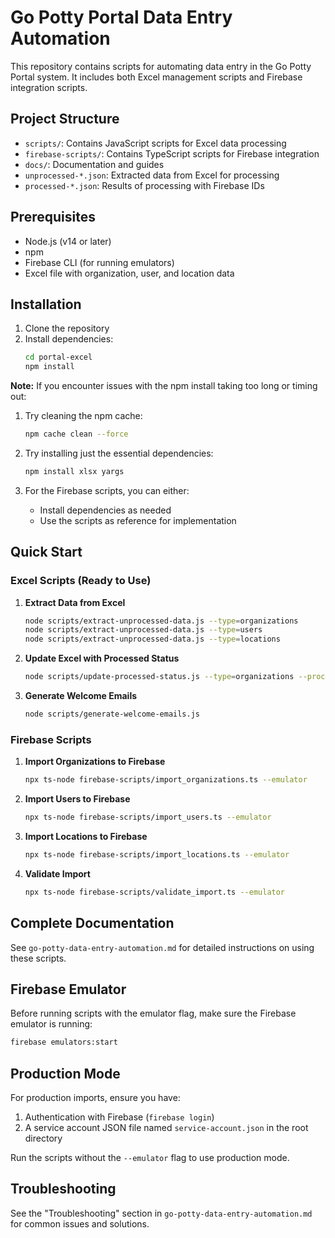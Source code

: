 # Go Potty Portal Data Entry Automation

This repository contains scripts for automating data entry in the Go Potty Portal system. It includes both Excel management scripts and Firebase integration scripts.

## Project Structure

- `scripts/`: Contains JavaScript scripts for Excel data processing
- `firebase-scripts/`: Contains TypeScript scripts for Firebase integration
- `docs/`: Documentation and guides
- `unprocessed-*.json`: Extracted data from Excel for processing
- `processed-*.json`: Results of processing with Firebase IDs

## Prerequisites

- Node.js (v14 or later)
- npm
- Firebase CLI (for running emulators)
- Excel file with organization, user, and location data

## Installation

1. Clone the repository
2. Install dependencies:
   ```bash
   cd portal-excel
   npm install
   ```

**Note:** If you encounter issues with the npm install taking too long or timing out:

1. Try cleaning the npm cache:
   ```bash
   npm cache clean --force
   ```

2. Try installing just the essential dependencies:
   ```bash
   npm install xlsx yargs
   ```

3. For the Firebase scripts, you can either:
   - Install dependencies as needed
   - Use the scripts as reference for implementation

## Quick Start

### Excel Scripts (Ready to Use)

1. **Extract Data from Excel**
   ```bash
   node scripts/extract-unprocessed-data.js --type=organizations
   node scripts/extract-unprocessed-data.js --type=users
   node scripts/extract-unprocessed-data.js --type=locations
   ```

2. **Update Excel with Processed Status**
   ```bash
   node scripts/update-processed-status.js --type=organizations --processedDataFile=processed-organizations.json
   ```

3. **Generate Welcome Emails**
   ```bash
   node scripts/generate-welcome-emails.js
   ```

### Firebase Scripts

1. **Import Organizations to Firebase**
   ```bash
   npx ts-node firebase-scripts/import_organizations.ts --emulator
   ```

2. **Import Users to Firebase**
   ```bash
   npx ts-node firebase-scripts/import_users.ts --emulator
   ```

3. **Import Locations to Firebase**
   ```bash
   npx ts-node firebase-scripts/import_locations.ts --emulator
   ```

4. **Validate Import**
   ```bash
   npx ts-node firebase-scripts/validate_import.ts --emulator
   ```

## Complete Documentation

See `go-potty-data-entry-automation.md` for detailed instructions on using these scripts.

## Firebase Emulator

Before running scripts with the emulator flag, make sure the Firebase emulator is running:

```bash
firebase emulators:start
```

## Production Mode

For production imports, ensure you have:
1. Authentication with Firebase (`firebase login`)
2. A service account JSON file named `service-account.json` in the root directory

Run the scripts without the `--emulator` flag to use production mode.

## Troubleshooting

See the "Troubleshooting" section in `go-potty-data-entry-automation.md` for common issues and solutions. 